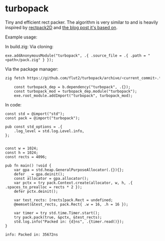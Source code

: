# turbopack
Tiny and efficient rect packer.
The algorithm is very similar to and is heavily inspired by [rectpack2D](https://github.com/TeamHypersomnia/rectpack2D) and [the blog post it's based on](https://blackpawn.com/texts/lightmaps/default.html).

Example usage:

In build.zig:
Via cloning:

```zig
exe.addAnonymousModule("turbopack", .{ .source_file = .{ .path = "<path>/pack.zig" } });
```

Via the package manager:
```sh
zig fetch https://github.com/flut2/turbopack/archive/<current_commit>.tar.gz --save turbopack
```

```zig
    const turbopack_dep = b.dependency("turbopack", .{});
    const turbopack_mod = turbopack_dep.module("turbopack");
    exe.root_module.addImport("turbopack", turbopack_mod);
```

In code:
```zig
const std = @import("std");
const pack = @import("turbopack");

pub const std_options = .{
    .log_level = std.log.Level.info,
};


const w = 1024;
const h = 1024;
const rects = 4096;

pub fn main() !void {
    var gpa = std.heap.GeneralPurposeAllocator(.{}){};
    defer _ = gpa.deinit();
    const allocator = gpa.allocator();
    var pctx = try pack.Context.create(allocator, w, h, .{ .spaces_to_prealloc = rects * 2 });
    defer pctx.deinit();

    var test_rects: [rects]pack.Rect = undefined;
    @memset(&test_rects, pack.Rect{ .w = 16, .h = 16 });

    var timer = try std.time.Timer.start();
    try pack.pack(true, &pctx, &test_rects);
    std.log.info("Packed in: {d}ns", .{timer.read()});
}
```

``info: Packed in: 35672ns``
